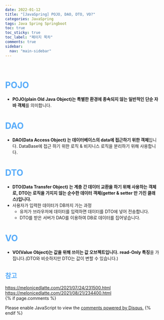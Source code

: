 ```yaml
---
date: 2022-01-12
title: "[JavaSpring] POJO, DAO, DTO, VO?"
categories: JavaSpring
tags: Java Spring Springboot
toc: true
toc_sticky: true
toc_label: "페이지 목차"
comments: true
sidebar:
  nav: "main-sidebar"
---
```


<br/>

# <span style="color:#58ACFA">POJO</span>

- **POJO(plain Old Java Object)는 특별한 환경에 종속되지 않는 일반적인 단순 자바 객체**를 의미합니다.

# <span style="color:#58ACFA">DAO</span>

- **DAO(Data Access Object) 는 데이터베이스의 data에 접근하기 위한 객체**입니다. DataBase에 접근 하기 위한 로직 & 비지니스 로직을 분리하기 위해 사용합니다.

# <span style="color:#58ACFA">DTO</span>

- **DTO(Data Transfer Object) 는 계층 간 데이터 교환을 하기 위해 사용하는 객체로, DTO는 로직을 가지지 않는 순수한 데이터 객체(getter & setter 만 가진 클래스)입니다.**
- 사용자가 입력한 데이터가 DB까지 가는 과정
  - 유저가 브라우저에 데이터를 입력하면 데이터를 DTO에 넣어 전송합니다.
  - DTO를 받은 서버가 DAO를 이용하여 DB로 데이터를 집어넣습니다.

# <span style="color:#58ACFA">VO</span>

- **VO(Value Object)는 값을 위해 쓰이는 값 오브젝트입니다.** **read-Only 특징**을 가집니다.(DTO와 비슷하지만 DTO는 값이 변할 수 있습니다.)

## <span style="color:#58ACFA">참고</span>

<https://melonicedlatte.com/2021/07/24/231500.html>
<https://melonicedlatte.com/2021/08/21/234400.html>
<br/>
{% if page.comments %}

<div id="disqus_thread"></div>
<script>
    /**
    *  RECOMMENDED CONFIGURATION VARIABLES: EDIT AND UNCOMMENT THE SECTION BELOW TO INSERT DYNAMIC VALUES FROM YOUR PLATFORM OR CMS.
    *  LEARN WHY DEFINING THESE VARIABLES IS IMPORTANT: https://disqus.com/admin/universalcode/#configuration-variables    */
    var disqus_config = function () {
        this.page.url = "{{ page.url | absolute_url }};";  // Replace PAGE_URL with your page's canonical URL variable
        this.page.identifier = "{{ page.id }}";; // Replace PAGE_IDENTIFIER with your page's unique identifier variable
    };
    (function() { // DON'T EDIT BELOW THIS LINE
        var d = document, s = d.createElement('script');
        s.src = 'https://lecocococo-blog.disqus.com/embed.js';
        s.setAttribute('data-timestamp', +new Date());
        (d.head || d.body).appendChild(s);
    })();

</script>
<noscript>Please enable JavaScript to view the <a href="https://disqus.com/?ref_noscript">comments powered by Disqus.</a></noscript>
{% endif %}
